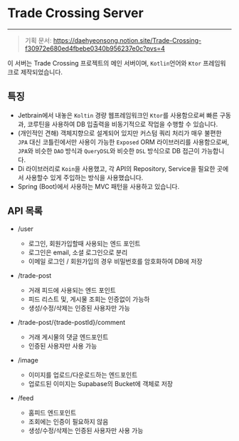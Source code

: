 # Trade Crossing Server

---

> 기획 문서: https://daehyeonsong.notion.site/Trade-Crossing-f30972e680ed4fbebe0340b956237e0c?pvs=4

이 서버는 Trade Crossing 프로젝트의 메인 서버이며, `Kotlin`언어와 `Ktor` 프레임워크로 제작되었습니다.

## 특징

- Jetbrain에서 내놓은 `Koltin` 경량 웹프레임워크인 `Ktor`를 사용함으로써 빠른 구동과, 코루틴을 사용하여 DB 입출력을 비동기적으로 작업을 수행할 수 있습니다.
- (개인적인 견해) 객체지향으로 설계되어 있지만 커스텀 쿼리 처리가 매우 불편한 `JPA` 대신 코틀린에서만 사용이 가능한 `Exposed` ORM 라이브러리를 사용함으로써, `JPA`와 비슷한 `DAO`
  방식과 `QueryDSL`와 비슷한 `DSL` 방식으로 DB 접근이 가능합니다.
- Di 라이브러리로 `Koin`을 사용했고, 각 API의 Repository, Service을 필요한 곳에서 사용할수 있게 주입하는 방식을 사용했습니다.
- Spring (Boot)에서 사용하는 MVC 패턴을 사용하고 있습니다.

## API 목록

- /user
    - 로그인, 회원가입할때 사용되는 엔드 포인트
    - 로그인은 email, 소셜 로그인으로 분리
    - 이메일 로그인 / 회원가입의 경우 비밀번호를 암호화하여 DB에 저장

- /trade-post
    - 거래 피드에 사용되는 엔드 포인트
    - 피드 리스트 및, 게시물 조회는 인증없이 가능하
    - 생성/수정/삭제는 인증된 사용자만 가능

- /trade-post/{trade-postId}/comment
    - 거래 게시물의 댓글 엔드포인트
    - 인증된 사용자만 사용 가능

- /image
    - 이미지를 업로드/다운로드하는 엔드포인트
    - 업로드된 이미지는 Supabase의 Bucket에 객체로 저장
- /feed
    - 홈피드 엔드포인트
    - 조회에는 인증이 필요하지 않음
    - 생성/수정/삭제는 인증된 사용자만 사용 가능
